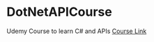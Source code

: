 # DotNetAPICourse
Udemy Course to learn C# and APIs [Course Link](https://www.udemy.com/course/net-core-with-ms-sql-beginner-to-expert/?couponCode=KEEPLEARNING)